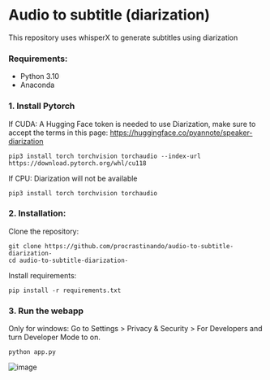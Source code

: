 # Audio to subtitle (diarization)
This repository uses whisperX to generate subtitles using diarization
### Requirements:
* Python 3.10
* Anaconda

### 1. Install Pytorch
If CUDA:
A Hugging Face token is needed to use Diarization, make sure to accept the terms in this page: https://huggingface.co/pyannote/speaker-diarization
```
pip3 install torch torchvision torchaudio --index-url https://download.pytorch.org/whl/cu118
```
If CPU:
Diarization will not be available
```
pip3 install torch torchvision torchaudio
```

### 2. Installation:
Clone the repository:
```
git clone https://github.com/procrastinando/audio-to-subtitle-diarization-
cd audio-to-subtitle-diarization-
```
Install requirements:
```
pip install -r requirements.txt
```

### 3. Run the webapp
Only for windows: Go to Settings > Privacy & Security > For Developers and turn Developer Mode to on.
```
python app.py
```
![image](https://github.com/procrastinando/audio-to-subtitle-diarization-/assets/74340724/a8087970-655f-4c15-9e80-05a75d4ee2a5)
